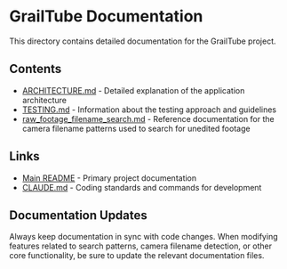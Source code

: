 # GrailTube Documentation

This directory contains detailed documentation for the GrailTube project.

## Contents

- [ARCHITECTURE.md](ARCHITECTURE.md) - Detailed explanation of the application architecture
- [TESTING.md](TESTING.md) - Information about the testing approach and guidelines
- [raw_footage_filename_search.md](raw_footage_filename_search.md) - Reference documentation for the camera filename patterns used to search for unedited footage

## Links

- [Main README](../README.md) - Primary project documentation
- [CLAUDE.md](../CLAUDE.md) - Coding standards and commands for development

## Documentation Updates

Always keep documentation in sync with code changes. When modifying features related to search patterns, camera filename detection, or other core functionality, be sure to update the relevant documentation files.